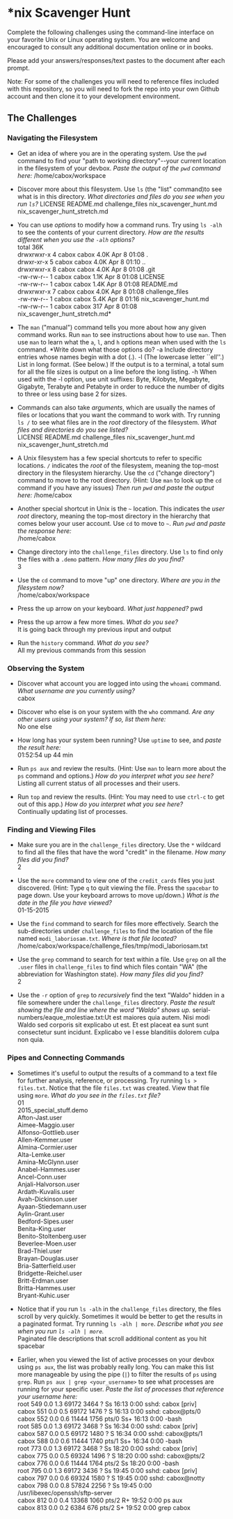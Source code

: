 # *nix Scavenger Hunt

Complete the following challenges using the command-line interface on your favorite
Unix or Linux operating system. You are welcome and encouraged to consult any
additional documentation online or in books.

Please add your answers/responses/text pastes to the document after each prompt.

Note: For some of the challenges you will need to reference files included with
this repository, so you will need to fork the repo into your own Github account
and then clone it to your development environment.

## The Challenges

### Navigating the Filesystem

* Get an idea of where you are in the operating system. Use the `pwd` command to find your "path to working directory"--your current location in the filesystem of your devbox. *Paste the output of the `pwd` command here:* 
/home/cabox/workspace

* Discover more about this filesystem. Use `ls` (the "list" command)to see what is in this directory. *What directories and files do you see when you run `ls`?* 
LICENSE  README.md  challenge_files  nix_scavenger_hunt.md  nix_scavenger_hunt_stretch.md

* You can use *options* to modify how a command runs. Try using `ls -alh` to see the contents of your current directory. *How are the results different when you use the `-alh` options?*   
total 36K                                                                                                                                                                           
drwxrwxr-x 4 cabox cabox 4.0K Apr  8 01:08 .                                                                                                                                        
drwxr-xr-x 5 cabox cabox 4.0K Apr  8 01:10 ..                                                                                                                                       
drwxrwxr-x 8 cabox cabox 4.0K Apr  8 01:08 .git                                                                                                                                     
-rw-rw-r-- 1 cabox cabox 1.1K Apr  8 01:08 LICENSE                                                                                                                                  
-rw-rw-r-- 1 cabox cabox 1.4K Apr  8 01:08 README.md                                                                                                                                
drwxrwxr-x 7 cabox cabox 4.0K Apr  8 01:08 challenge_files                                                                                                                          
-rw-rw-r-- 1 cabox cabox 5.4K Apr  8 01:16 nix_scavenger_hunt.md                                                                                                                    
-rw-rw-r-- 1 cabox cabox  317 Apr  8 01:08 nix_scavenger_hunt_stretch.md*
* The `man` ("manual") command tells you more about how any given command works. Run `man` to see instructions about how to use `man`. Then use `man` to learn what the `a`, `l`, and `h` options mean when used with the `ls` command. *Write down what those options do?
-a      Include directory entries whose names begin with a dot (.).
-l      (The lowercase letter ``ell''.)  List in long format.  (See
             below.)  If the output is to a terminal, a total sum for all the
             file sizes is output on a line before the long listing.
-h      When used with the -l option, use unit suffixes: Byte, Kilobyte,
             Megabyte, Gigabyte, Terabyte and Petabyte in order to reduce the
             number of digits to three or less using base 2 for sizes.

* Commands can also take *arguments*, which are usually the names of files or locations that you want the command to work with. Try running `ls /` to see what files are in the *root* directory of the filesystem. *What files and directories do you see listed?*   
LICENSE  README.md  challenge_files  nix_scavenger_hunt.md  nix_scavenger_hunt_stretch.md

* A Unix filesystem has a few special shortcuts to refer to specific locations. `/` indicates the *root* of the filesystem, meaning the top-most directory in the filesystem hierarchy. Use the `cd` ("change directory") command to move to the root directory. (Hint: Use `man` to look up the `cd` command if you have any issues) *Then run `pwd` and paste the output here:* 
/home/cabox 

* Another special shortcut in Unix is the `~` location. This indicates the *user root* directory, meaning the top-most directory in the hierarchy that comes below your user account. Use `cd` to move to `~`. *Run `pwd` and paste the response here:*   
/home/cabox

* Change directory into the `challenge_files` directory. Use `ls` to find only the files with a `.demo` pattern. *How many files do you find?*  
3

* Use the `cd` command to move "up" one directory. *Where are you in the filesystem now?*   
/home/cabox/workspace 

* Press the up arrow on your keyboard. *What just happened?* 
pwd

* Press the up arrow a few more times. *What do you see?*   
It is going back through my previous input and output

* Run the `history` command. *What do you see?*   
All my previous commands from this session

### Observing the System

* Discover what account you are logged into using the `whoami` command. *What username are you currently using?*  
cabox

* Discover who else is on your system with the `who` command. *Are any other users using your system? If so, list them here:*  
No one else 

* How long has your system been running? Use `uptime` to see, and *paste the result here:*    
01:52:54 up 44 min

* Run `ps aux` and review the results. (Hint: Use `man` to learn more about the `ps` command and options.) *How do you interpret what you see here?*   
Listing all current status of all processes and their users.

* Run `top` and review the results. (Hint: You may need to use `ctrl-c` to get out of this app.) *How do you interpret what you see here?*  
Continually updating list of processes.

### Finding and Viewing Files

* Make sure you are in the `challenge_files` directory. Use the `*` wildcard to find all the files that have the word "credit" in the filename. *How many files did you find?*  
2

* Use the `more` command to view one of the `credit_cards` files you just discovered. (Hint: Type `q` to quit viewing the file. Press the `spacebar` to page down. Use your keyboard arrows to move up/down.) *What is the date in the file you have viewed?*   
01-15-2015

* Use the `find` command to search for files more effectively. Search the sub-directories under `challenge_files` to find the location of the file named `modi_laboriosam.txt`. *Where is that file located?*   
/home/cabox/workspace/challenge_files/tmp/modi_laboriosam.txt

* Use the `grep` command to search for text within a file. Use `grep` on all the `.user` files in `challenge_files` to find which files contain "WA" (the abbreviation for Washington state). *How many files did you find?*   
2

* Use the `-r` option of `grep` to *recursively* find the text "Waldo" hidden in a file somewhere under the `challenge_files` directory. *Paste the result showing the file and line where the word "Waldo" shows up.* 
serial-numbers/eaque_molestiae.txt:Ut est maiores quia autem. Nisi modi Waldo sed corporis sit explicabo ut est. Et est placeat ea sunt sunt consectetur sunt incidunt. Explicabo ve
l esse blanditiis dolorem culpa non quia. 

### Pipes and Connecting Commands

* Sometimes it's useful to output the results of a command to a text file for further analysis, reference, or processing. Try running `ls > files.txt`. Notice that the file `files.txt` was created. View that file using `more`. *What do you see in the `files.txt` file?*   
01                                                                                                                                                                                  
2015_special_stuff.demo                                                                                                                                                             
Afton-Jast.user                                                                                                                                                                     
Aimee-Maggio.user                                                                                                                                                                   
Alfonso-Gottlieb.user                                                                                                                                                               
Allen-Kemmer.user                                                                                                                                                                   
Almina-Cormier.user                                                                                                                                                                 
Alta-Lemke.user                                                                                                                                                                     
Amina-McGlynn.user                                                                                                                                                                  
Anabel-Hammes.user                                                                                                                                                                  
Ancel-Conn.user                                                                                                                                                                     
Anjali-Halvorson.user                                                                                                                                                               
Ardath-Kuvalis.user                                                                                                                                                                 
Avah-Dickinson.user                                                                                                                                                                 
Ayaan-Stiedemann.user                                                                                                                                                               
Aylin-Grant.user                                                                                                                                                                    
Bedford-Sipes.user                                                                                                                                                                  
Benita-King.user                                                                                                                                                                    
Benito-Stoltenberg.user                                                                                                                                                             
Beverlee-Moen.user                                                                                                                                                                  
Brad-Thiel.user                                                                                                                                                                     
Brayan-Douglas.user                                                                                                                                                                 
Bria-Satterfield.user                                                                                                                                                               
Bridgette-Reichel.user                                                                                                                                                              
Britt-Erdman.user                                                                                                                                                                   
Britta-Hammes.user                                                                                                                                                                  
Bryant-Kuhic.user

* Notice that if you run `ls -alh` in the `challenge_files` directory, the files scroll by very quickly. Sometimes it would be better to get the results in a paginated format. Try running `ls -alh | more`. *Describe what you see when you run `ls -alh | more`.*   
Paginated file descriptions that scroll additional content as you hit spacebar

* Earlier, when you viewed the list of active processes on your devbox using `ps aux`, the list was probably really long. You can make this list more manageable by using the pipe (`|`) to filter the results of `ps` using `grep`. Run `ps aux | grep <your_username>` to see what processes are running for your specific user. *Paste the list of processes that reference your username here:*  
root       549  0.0  1.3  69172  3464 ?        Ss   16:13   0:00 sshd: cabox [priv]                                                                                                 
cabox      551  0.0  0.5  69172  1476 ?        S    16:13   0:00 sshd: cabox@pts/0                                                                                                  
cabox      552  0.0  0.6  11444  1756 pts/0    Ss+  16:13   0:00 -bash                                                                                                              
root       585  0.0  1.3  69172  3468 ?        Ss   16:34   0:00 sshd: cabox [priv]                                                                                                 
cabox      587  0.0  0.5  69172  1480 ?        S    16:34   0:00 sshd: cabox@pts/1                                                                                                  
cabox      588  0.0  0.6  11444  1740 pts/1    Ss+  16:34   0:00 -bash                                                                                                              
root       773  0.0  1.3  69172  3468 ?        Ss   18:20   0:00 sshd: cabox [priv]                                                                                                 
cabox      775  0.0  0.5  69324  1496 ?        S    18:20   0:00 sshd: cabox@pts/2                                                                                                  
cabox      776  0.0  0.6  11444  1764 pts/2    Ss   18:20   0:00 -bash                                                                                                              
root       795  0.0  1.3  69172  3436 ?        Ss   19:45   0:00 sshd: cabox [priv]                                                                                                 
cabox      797  0.0  0.6  69324  1580 ?        S    19:45   0:00 sshd: cabox@notty                                                                                                  
cabox      798  0.0  0.8  57824  2256 ?        Ss   19:45   0:00 /usr/libexec/openssh/sftp-server                                                                                   
cabox      812  0.0  0.4  13368  1060 pts/2    R+   19:52   0:00 ps aux                                                                                                             
cabox      813  0.0  0.2   6384   676 pts/2    S+   19:52   0:00 grep cabox
